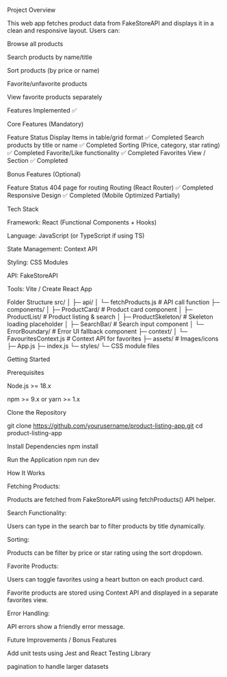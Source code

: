 Project Overview

This web app fetches product data from FakeStoreAPI and displays it in a clean and responsive layout. Users can:

Browse all products

Search products by name/title

Sort products (by price or name)

Favorite/unfavorite products

View favorite products separately

Features Implemented ✅

Core Features (Mandatory)

Feature Status
Display Items in table/grid format ✅ Completed
Search products by title or name ✅ Completed
Sorting (Price, category, star rating) ✅ Completed
Favorite/Like functionality ✅ Completed
Favorites View / Section ✅ Completed


Bonus Features (Optional)

Feature Status
404 page for routing 
Routing (React Router) ✅ Completed
Responsive Design ✅ Completed (Mobile Optimized Partially)

Tech Stack

Framework: React (Functional Components + Hooks)

Language: JavaScript (or TypeScript if using TS)

State Management: Context API

Styling: CSS Modules

API: FakeStoreAPI

Tools: Vite / Create React App

Folder Structure
src/
│
├─ api/
│ └─ fetchProducts.js # API call function
├─ components/
│ ├─ ProductCard/ # Product card component
│ ├─ ProductList/ # Product listing & search
│ ├─ ProductSkeleton/ # Skeleton loading placeholder
│ ├─ SearchBar/ # Search input component
│ └─ ErrorBoundary/ # Error UI fallback component
├─ context/
│ └─ FavouritesContext.js # Context API for favorites
├─ assets/ # Images/icons
├─ App.js
├─ index.js
└─ styles/
└─ CSS module files

Getting Started

Prerequisites

Node.js >= 18.x

npm >= 9.x or yarn >= 1.x

Clone the Repository

git clone https://github.com/yourusername/product-listing-app.git
cd product-listing-app

Install Dependencies
npm install

Run the Application
npm run dev

How It Works

Fetching Products:

Products are fetched from FakeStoreAPI using fetchProducts() API helper.

Search Functionality:

Users can type in the search bar to filter products by title dynamically.

Sorting:

Products can be filter by price or star rating using the sort dropdown.

Favorite Products:

Users can toggle favorites using a heart button on each product card.

Favorite products are stored using Context API and displayed in a separate favorites view.


Error Handling:

API errors show a friendly error message.

Future Improvements / Bonus Features

Add unit tests using Jest and React Testing Library

pagination to handle larger datasets
